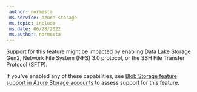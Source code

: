 ```yaml
---
 author: normesta
 ms.service: azure-storage
 ms.topic: include
 ms.date: 06/28/2022
 ms.author: normesta
---
```


Support for this feature might be impacted by enabling Data Lake Storage Gen2, Network File System (NFS) 3.0 protocol, or the SSH File Transfer Protocol (SFTP). 

If you've enabled any of these capabilities, see [Blob Storage feature support in Azure Storage accounts](../articles/storage/blobs/storage-feature-support-in-storage-accounts.md) to assess support for this feature.